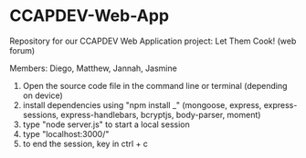 # CCAPDEV-Web-App
Repository for our CCAPDEV Web Application project: Let Them Cook! (web forum)

Members:
Diego, Matthew, Jannah, Jasmine

1. Open the source code file in the command line or terminal (depending on device)
2. install dependencies using "npm install _" (mongoose, express, express-sessions, express-handlebars, bcryptjs, body-parser, moment)
3. type "node server.js" to start a local session
4. type "localhost:3000/"
5. to end the session, key in ctrl + c

